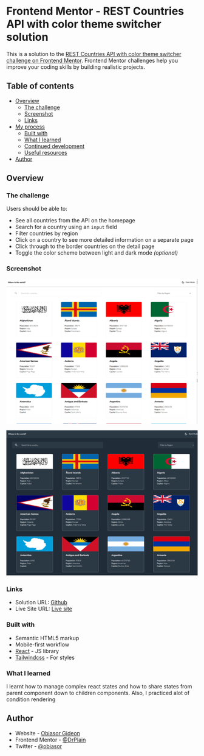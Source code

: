 # Frontend Mentor - REST Countries API with color theme switcher solution

This is a solution to the [REST Countries API with color theme switcher challenge on Frontend Mentor](https://www.frontendmentor.io/challenges/rest-countries-api-with-color-theme-switcher-5cacc469fec04111f7b848ca). Frontend Mentor challenges help you improve your coding skills by building realistic projects.

## Table of contents

- [Overview](#overview)
  - [The challenge](#the-challenge)
  - [Screenshot](#screenshot)
  - [Links](#links)
- [My process](#my-process)
  - [Built with](#built-with)
  - [What I learned](#what-i-learned)
  - [Continued development](#continued-development)
  - [Useful resources](#useful-resources)
- [Author](#author)

## Overview

### The challenge

Users should be able to:

- See all countries from the API on the homepage
- Search for a country using an `input` field
- Filter countries by region
- Click on a country to see more detailed information on a separate page
- Click through to the border countries on the detail page
- Toggle the color scheme between light and dark mode _(optional)_

### Screenshot

![](./lighthMode.png)

![](./darkMode.png)

### Links

- Solution URL: [Github](https://github.com/DrPlain/frontend-rest-coutries-api)
- Live Site URL: [Live site ](https://countries-made-easy.netlify.app/)

### Built with

- Semantic HTML5 markup
- Mobile-first workflow
- [React](https://reactjs.org/) - JS library
- [Tailwindcss](https://tailwindcss.com/) - For styles

### What I learned

I learnt how to manage complex react states and how to share states from parent component down to children components. Also, I practiced alot of condition rendering

## Author

- Website - [Obiasor Gideon](https://drplain-portfolio.netlify.app/)
- Frontend Mentor - [@DrPlain](https://www.frontendmentor.io/profile/DrPlain)
- Twitter - [@obiasor](https://www.twitter.com/obiasor)
